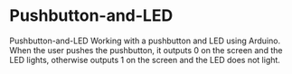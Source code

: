# Pushbutton-and-LED
Pushbutton-and-LED Working with a pushbutton and LED using Arduino.  
When the user pushes the pushbutton, it outputs 0 on the screen and the LED lights, otherwise outputs 1 on the screen and the LED does not light.
